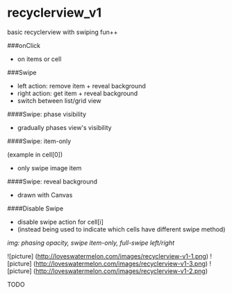 # recyclerview_v1
basic recyclerview with swiping fun++

###onClick
- on items or cell

###Swipe
- left action: remove item + reveal background
- right action: get item + reveal background
- switch between list/grid view

####Swipe: phase visibility
- gradually phases view's visibility

####Swipe: item-only

(example in cell[0])
- only swipe image item

####Swipe: reveal background
- drawn with Canvas

####Disable Swipe
- disable swipe action for cell[i]
- (instead being used to indicate which cells have different swipe method)

*img: phasing opacity,  swipe item-only,  full-swipe left/right*

![picture] (http://loveswatermelon.com/images/recyclerview-v1-1.png)
![picture] (http://loveswatermelon.com/images/recyclerview-v1-3.png)
![picture] (http://loveswatermelon.com/images/recyclerview-v1-2.png)


TODO
